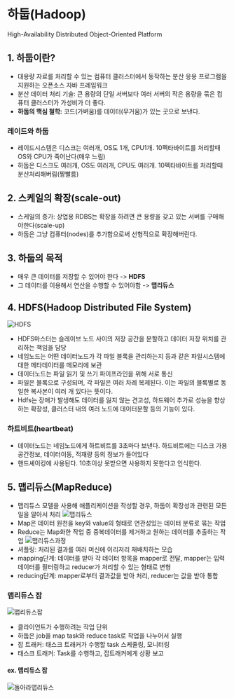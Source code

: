 # 하둡(Hadoop)

High-Availability Distributed Object-Oriented Platform

## 1. 하둡이란?
- 대용량 자료를 처리할 수 있는 컴퓨터 클러스터에서 동작하는 분산 응용 프로그램을 지원하는 오픈소스 자바 프레임워크
- 분산 데이터 처리 기술: 큰 용량의 단일 서버보다 여러 서버의 작은 용량을 묶은 컴퓨터 클러스터가 가성비가 더 좋다.
- **하둡의 핵심 철학:** 코드(가벼움)를 데이터(무거움)가 있는 곳으로 보낸다.

### 레이드와 하둡
* 레이드시스템은 디스크는 여러개, OS도 1개, CPU1개. 10펙타바이트를 처리할때 OS와 CPU가 죽어난다(매우 느림)
* 하둡은 디스크도 여러개, OS도 여러개, CPU도 여러개. 10펙타바이트를 처리할때 분산처리해버림(짱빨름)

## 2. 스케일의 확장(scale-out)
- 스케일의 증가: 상업용 RDBS는 확장을 하려면 큰 용량을 갖고 있는 서버를 구매해야한다(scale-up)
- 하둡은 그냥 컴퓨터(nodes)를 추가함으로써 선형적으로 확장해버린다.

## 3. 하둡의 목적
- 매우 큰 데이터를 저장할 수 있어야 한다 -> **HDFS**
- 그 데이터를 이용해서 연산을 수행할 수 있어야함 -> **맵리듀스**

## 4. HDFS(Hadoop Distributed File System)
![HDFS](http://img1.daumcdn.net/thumb/R1920x0/?fname=http%3A%2F%2Fcfile3.uf.tistory.com%2Fimage%2F261EE95058D3A77A15F2C2)

- HDFS마스터는 슬레이브 노드 사이의 저장 공간을 분할하고 데이터 저장 위치를 관리하는 책임을 담당
- 네임노드는 어떤 데이터노드가 각 파일 블록을 관리하는지 등과 같은 파일시스템에 대한 메타데이터를 메모리에 보관
- 데이터노드는 파일 읽기 및 쓰기 파이프라인을 위해 서로 통신
- 파일은 블록으로 구성되며, 각 파일은 여러 차례 복제된다. 이는 파일의 블록별로 동일한 복사본이 여러 개 있다는 뜻이다.
- Hdfs는 장애가 발생해도 데이터를 잃지 않는 견고성, 하드웨어 추가로 성능을 향상하는 확장성, 클러스터 내의 여러 노드에 데이터분할 등의 기능이 있다.

### 하트비트(heartbeat)
- 데이터노드는 네임노드에게 하트비트를 3초마다 보낸다. 하드비트에는 디스크 가용 공간정보, 데이터이동, 적재량 등의 정보가 들어있다
- 핸드셰이킹에 사용된다. 10초이상 못받으면 사용하지 못한다고 인식한다.

## 5. 맵리듀스(MapReduce)
- 맵리듀스 모델을 사용해 애플리케이션을 작성할 경우, 하둡이 확장성과 관련된 모든 일을 알아서 처리
![맵리듀스](http://img1.daumcdn.net/thumb/R1920x0/?fname=http%3A%2F%2Fcfile1.uf.tistory.com%2Fimage%2F212E1D5058D3A77C07181E)
- Map은 데이터 원천을 key와 value의 형태로 연관성있는 데이터 분류로 묶는 작업
- Reduce는 Map화한 작업 중 중복데이터를 제거하고 원하는 데이터를 추출하는 작업
![맵리듀스과정](http://img1.daumcdn.net/thumb/R1920x0/?fname=http%3A%2F%2Fcfile22.uf.tistory.com%2Fimage%2F24076A4958D3A80B2731E7)
- 셔플링: 처리된 결과를 여러 머신에 이리저리 재배치하는 모습
- mapping단계: 데이터를 받아 각 데이터 항목을 mapper로 전달, mapper는 입력데이터를 필터링하고 reducer가 처리할 수 있는 형태로 변형
- reducing단계: mapper로부터 결과값을 받아 처리, reducer는 값을 받아 통합

### 맵리듀스 잡
![맵리듀스잡](http://img1.daumcdn.net/thumb/R1920x0/?fname=http%3A%2F%2Fcfile1.uf.tistory.com%2Fimage%2F2529FB4E58D3A7A53D948E)

- 클라이언트가 수행하려는 작업 단위
- 하둡은 job을 map task와 reduce task로 작업을 나누어서 실행
- 잡 트래커: 태스크 트래커가 수행할 task 스케줄링, 모니터링
- 태스크 트래커: Task를 수행하고, 잡트래커에게 상황 보고

#### ex. 맵리듀스 잡
![돌아라맵리듀스](http://img1.daumcdn.net/thumb/R1920x0/?fname=http%3A%2F%2Fcfile26.uf.tistory.com%2Fimage%2F262B214358D3A8B22D4DC9)
